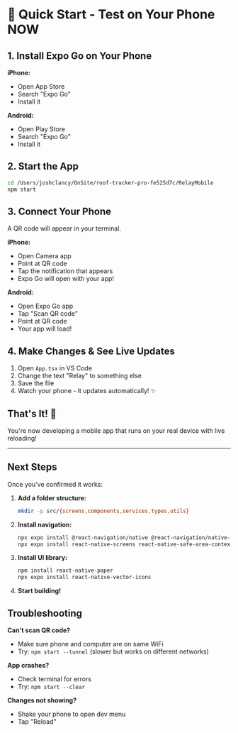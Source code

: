# 🚀 Quick Start - Test on Your Phone NOW

## 1. Install Expo Go on Your Phone

**iPhone:**
- Open App Store
- Search "Expo Go"
- Install it

**Android:**
- Open Play Store  
- Search "Expo Go"
- Install it

## 2. Start the App

```bash
cd /Users/joshclancy/OnSite/roof-tracker-pro-fe525d7c/RelayMobile
npm start
```

## 3. Connect Your Phone

A QR code will appear in your terminal.

**iPhone:**
- Open Camera app
- Point at QR code
- Tap the notification that appears
- Expo Go will open with your app!

**Android:**
- Open Expo Go app
- Tap "Scan QR code"
- Point at QR code
- Your app will load!

## 4. Make Changes & See Live Updates

1. Open `App.tsx` in VS Code
2. Change the text "Relay" to something else
3. Save the file
4. Watch your phone - it updates automatically! ✨

## That's It! 🎉

You're now developing a mobile app that runs on your real device with live reloading!

---

## Next Steps

Once you've confirmed it works:

1. **Add a folder structure:**
   ```bash
   mkdir -p src/{screens,components,services,types,utils}
   ```

2. **Install navigation:**
   ```bash
   npx expo install @react-navigation/native @react-navigation/native-stack
   npx expo install react-native-screens react-native-safe-area-context
   ```

3. **Install UI library:**
   ```bash
   npm install react-native-paper
   npx expo install react-native-vector-icons
   ```

4. **Start building!**

## Troubleshooting

**Can't scan QR code?**
- Make sure phone and computer are on same WiFi
- Try: `npm start --tunnel` (slower but works on different networks)

**App crashes?**
- Check terminal for errors
- Try: `npm start --clear`

**Changes not showing?**
- Shake your phone to open dev menu
- Tap "Reload"
